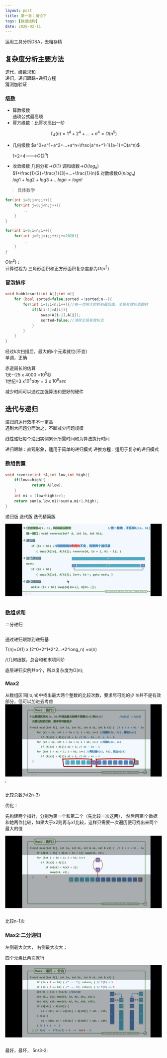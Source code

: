 ```yaml
---
layout: post
title: 第一章：绪论下
tags: [数据结构]
date: 2020-02-11
---
```

运用工具分析DSA，去粗存精  

## 复杂度分析主要方法

迭代，级数求和  
递归，递归跟踪+递归方程  
猜测加验证  

### 级数

- 算数级数  
通项公式最高项  
- 幂方级数：比幂次高出一阶  

$$T_4(n)=1^4+2^4+...+n^4=O(n^5)$$  

- 几何级数
    $a^0+a^1+a^2+...+a^n=\frac{a^n+^1-1}{a-1}=O(a^n)$  

    1+2+4--->$O(2^n)$

- 收敛级数
    几何分布->$O(1)$
    调和级数->$O(log_n)$  
    $1+\frac{1}{2}+\frac{1}{3}+...+\frac{1}{n}$
    对数级数$O(nlog_n)$  
    $log1+log2+log3+...logn=logn!$

>具体数学

```cpp
for(int i=0;i<n;i++){
    for(int j=0;j<n;j++){
        ..
    }
}
```

```cpp
for(int i=0;i<n;i++){
    for(int j=0;j<i;j++/j+=2020){
        ..
    }
}
```

$O(n^2)$：  
计算过程为
三角形面积和正方形面积复杂度都为$O(n^2)$  

### 冒泡排序

```cpp
void bubblesort(int A[];int n){
    for (bool sorted=false;sorted =!sorted;n--){
        for(int i=1;i<n;i++){//每一次把大的扔到最后面，全局有效标志翻转
            if(A[i-1]>A[i]){
                swap(A[i-1],A[i]);
                sorted=false;//清除全局有效标志
            }
        }
    }
}
```

经过k次扫描后，最大的k个元素就位(不变)  
单调，正确  

赤道周长的估算  
1天--25 x 4000 =$10^5$秒  
1世纪=$3$ x$10^4day$ = $3$ x $10^9sec$  

减少时间可以通过加强算法和更好的硬件

## 迭代与递归

递归的运行效率不一定高  
遇到大问题分而治之，不断减少问题规模

线性递归每个递归实例累计所需时间和为算法执行时间

递归跟踪：直观形象，适用于简单的递归模式
递推方程：适用于复杂的递归模式

### 数组倒置

```cpp
void reverse(int *A,int low,int high){
    if(low==high){
            return A[low];
    }
    int mi = (low+high)>>1;
    return sum(a,low,mi)+sum(a,mi+1,high);
}
```
递归版
迭代版
迭代精简版

![截图1](/public\image\数据结构绪论下01.jpg)

```cpp

```

### 数组求和

二分递归

```cpp

```

通过递归跟踪到递归基

T(n)=O(1) x (2^0+2^1+2^2...+2^long_n)
=o(n)

//几何级数，总合和和末项同阶

底层递归实例共n个，所以复杂度为O(n);

### Max2

从数组区间[lo,hi)中找出最大两个整数的比较次数，要求尽可能的少
hi并不是有效部分，但可以加进去考虑
![](/public\image\数据结构绪论下03.jpg);

```cpp
```

比较总数为(2n-3)

优化：

先构建两个指针，分别为第一个和第二个（先比较一次这两），
然后用第i个数据和她两作比较，如果大于x2则再与x1比较，这样只需要一次遍历便可找出来两个最大的值

![截图](/public\image\数据结构绪论下04.jpg)

```cpp

```

比较n-1次

### Max2:二分递归

左侧最大次大，
右侧最大次大；

四个元素比两次就行

![截图](/public\image\数据结构绪论下05.jpg)

```cpp

```

最好，最坏，
5n/3-2;







